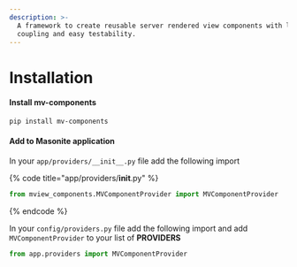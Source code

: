 ```yaml
---
description: >-
  A framework to create reusable server rendered view components with low
  coupling and easy testability.
---
```


# Installation

#### Install mv-components

```bash
pip install mv-components
```

#### **Add to Masonite application**

In your `app/providers/__init__.py` file add the following import

{% code title="app/providers/__init__.py" %}
```python
from mview_components.MVComponentProvider import MVComponentProvider
```
{% endcode %}



In your `config/providers.py` file add the following import and add `MVComponentProvider` to your list of **PROVIDERS**

```python
from app.providers import MVComponentProvider
```

